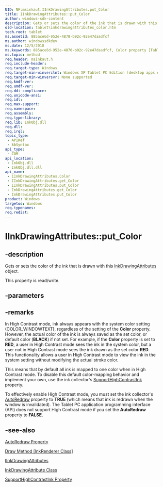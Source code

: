 ```yaml
---
UID: NF:msinkaut.IInkDrawingAttributes.put_Color
title: IInkDrawingAttributes::put_Color
author: windows-sdk-content
description: Gets or sets the color of the ink that is drawn with this InkDrawingAttributes object.
old-location: tablet\inkdrawingattributes_color.htm
tech.root: tablet
ms.assetid: 885ace6d-952e-4870-b92c-92e47daadfcf
ms.author: windowssdkdev
ms.date: 12/5/2018
ms.keywords: 885ace6d-952e-4870-b92c-92e47daadfcf, Color property [Tablet PC], Color property [Tablet PC],IInkDrawingAttributes interface, IInkDrawingAttributes interface [Tablet PC],Color property, IInkDrawingAttributes.Color, IInkDrawingAttributes.put_Color, IInkDrawingAttributes::Color, IInkDrawingAttributes::get_Color, IInkDrawingAttributes::put_Color, InkDrawingAttributes.get_Color, InkDrawingAttributes.put_Color, get_Color, msinkaut/IInkDrawingAttributes::Color, msinkaut/IInkDrawingAttributes::get_Color, msinkaut/IInkDrawingAttributes::put_Color, put_Color, tablet.inkdrawingattributes_color
ms.topic: method
req.header: msinkaut.h
req.include-header: 
req.target-type: Windows
req.target-min-winverclnt: Windows XP Tablet PC Edition [desktop apps only]
req.target-min-winversvr: None supported
req.kmdf-ver: 
req.umdf-ver: 
req.ddi-compliance: 
req.unicode-ansi: 
req.idl: 
req.max-support: 
req.namespace: 
req.assembly: 
req.type-library: 
req.lib: InkObj.dll
req.dll: 
req.irql: 
topic_type:
 - APIRef
 - kbSyntax
api_type:
 - COM
api_location:
 - InkObj.dll
 - InkObj.dll.dll
api_name:
 - IInkDrawingAttributes.Color
 - IInkDrawingAttributes.get_Color
 - IInkDrawingAttributes.put_Color
 - InkDrawingAttributes.get_Color
 - InkDrawingAttributes.put_Color
product: Windows
targetos: Windows
req.typenames: 
req.redist: 
---
```


# IInkDrawingAttributes::put_Color


## -description



Gets or sets the color of the ink that is drawn with this <a href="https://msdn.microsoft.com/10ca7ae5-28dd-42a2-98d9-852d4de5869d">InkDrawingAttributes</a> object.



This property is read/write.


## -parameters


## -remarks



In High Contrast mode, ink always appears with the system color setting (COLOR_WINDOWTEXT), regardless of the setting of the <b>Color</b> property. However, the actual color of the ink is always saved as the set color, or default color (<b>BLACK</b>) if not set. For example, if the <b>Color</b> property is set to <b>RED</b>, a user in High Contrast mode sees the ink in the system color, but a user not in High Contrast mode sees the ink drawn as the set color <b>RED</b>. This functionality allows a user in High Contrast mode to view the ink in the system setting without modifying the actual stroke color.

This means that by default all ink is mapped to one color when in High Contrast mode. To disable this default color-mapping behavior and implement your own, use the ink collector's <a href="https://msdn.microsoft.com/17f5002b-0191-4cb0-8b12-0383aaabe2a8">SupportHighContrastInk</a> property.

To effectively enable High Contrast mode, you must set the ink collector's <a href="https://msdn.microsoft.com/f5cb889e-75db-416e-9754-a96f65dad6ed">AutoRedraw</a> property to <b>TRUE</b> (which means that ink is redrawn when the window is invalidated). The Tablet PC application programming interface (API) does not support High Contrast mode if you set the <b>AutoRedraw</b> property to <b>FALSE</b>.




## -see-also




<a href="https://msdn.microsoft.com/f5cb889e-75db-416e-9754-a96f65dad6ed">AutoRedraw Property</a>



<a href="https://msdn.microsoft.com/18f67080-ed56-43af-b0d6-8af35c2e871b">Draw Method [InkRenderer Class]</a>



<a href="https://msdn.microsoft.com/en-us/library/Mt846798(v=VS.85).aspx">IInkDrawingAttributes</a>



<a href="https://msdn.microsoft.com/10ca7ae5-28dd-42a2-98d9-852d4de5869d">InkDrawingAttribute Class</a>



<a href="https://msdn.microsoft.com/17f5002b-0191-4cb0-8b12-0383aaabe2a8">SupportHighContrastInk Property</a>
 

 

